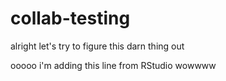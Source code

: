 # collab-testing
alright let's try to figure this darn thing out

ooooo i'm adding this line from RStudio wowwww